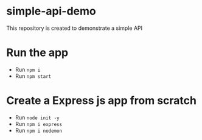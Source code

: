 # simple-api-demo
This repository is created to demonstrate a simple API

# Run the app
- Run `npm i`
- Run `npm start`

# Create a Express js app from scratch

- Run `node init -y`
- Run `npm i express`
- Run `npm i nodemon` 